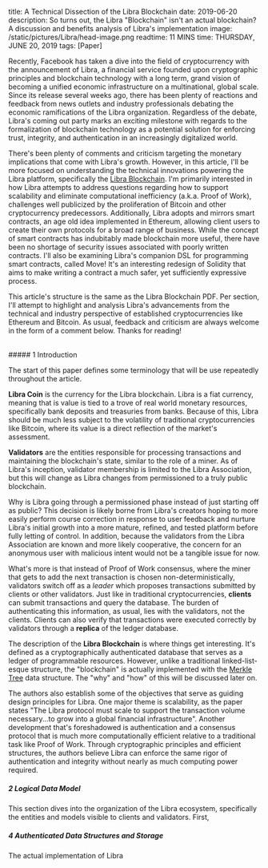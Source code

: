 title: A Technical Dissection of the Libra Blockchain
date: 2019-06-20
description: So turns out, the Libra "Blockchain" isn't an actual blockchain? A discussion and benefits analysis of Libra's implementation
image: /static/pictures/Libra/head-image.png
readtime: 11 MINS
time: THURSDAY, JUNE 20, 2019
tags: [Paper]

Recently, Facebook has taken a dive into the field of cryptocurrency with the announcement of Libra, a financial service founded upon cryptographic principles and blockchain technology with a long term, grand vision of becoming a unified economic infrastructure on a multinational, global scale. Since its release several weeks ago, there has been plenty of reactions and feedback from news outlets and industry professionals debating the economic ramifications of the Libra organization. Regardless of the debate, Libra's coming out party marks an exciting milestone with regards to the formalization of blockchain technology as a potential solution for enforcing trust, integrity, and authentication in an increasingly digitalized world.

There's been plenty of comments and criticism targeting the monetary implications that come with Libra's growth. However, in this article, I'll be more focused on understanding the technical innovations powering the Libra platform, specifically the [Libra Blockchain](https://developers.libra.org/docs/the-libra-blockchain-paper). I'm primarily interested in how Libra attempts to address questions regarding how to support scalability and eliminate computational inefficiency (a.k.a. Proof of Work), challenges well publicized by the proliferation of Bitcoin and other cryptocurrency predecessors. Additionally, Libra adopts and mirrors smart contracts, an age old idea implemented in Ethereum, allowing client users to create their own protocols for a broad range of business. While the concept of smart contracts has indubitably made blockchain more useful, there have been no shortage of security issues associated with poorly written contracts. I'll also be examining Libra's companion DSL for programming smart contracts, called Move! It's an interesting redesign of Solidity that aims to make writing a contract a much safer, yet sufficiently expressive process.

This article's structure is the same as the Libra Blockchain PDF. Per section, I'll attempt to highlight and analysis Libra's advancements from the technical and industry perspective of established cryptocurrencies like Ethereum and Bitcoin. As usual, feedback and criticism are always welcome in the form of a comment below. Thanks for reading!

<br>
##### 1 Introduction

The start of this paper defines some terminology that will be use repeatedly throughout the article.

**Libra Coin** is the currency for the Libra blockchain. Libra is a fiat currency, meaning that is value is tied to a trove of real world monetary resources, specifically bank deposits and treasuries from banks. Because of this, Libra should be much less subject to the volatility of traditional cryptocurrencies like Bitcoin, where its value is a direct reflection of the market's assessment.

**Validators** are the entities responsible for processing transactions and maintaining the blockchain's state, similar to the role of a miner. As of Libra's inception, validator membership is limited to the Libra Association, but this will change as Libra changes from permissioned to a truly public blockchain.

Why is Libra going through a permissioned phase instead of just starting off as public? This decision is likely borne from Libra's creators hoping to more easily perform course correction in response to user feedback and nurture Libra's initial growth into a more mature, refined, and tested platform before fully letting of control. In addition, because the validators from the Libra Association are known and more likely cooperative, the concern for an anonymous user with malicious intent would not be a tangible issue for now.

What's more is that instead of Proof of Work consensus, where the miner that gets to add the next transaction is chosen non-deterministically, validators switch off as a *leader* which proposes transactions submitted by clients or other validators. Just like in traditional cryptocurrencies, **clients** can submit transactions and query the database. The burden of authenticating this information, as usual, lies with the validators, not the clients. Clients can also verify that transactions were executed correctly by validators through a **replica** of the ledger database.

The description of the **Libra Blockchain** is where things get interesting. It's defined as a cryptographically authenticated database that serves as a ledger of programmable resources. However, unlike a traditional linked-list-esque structure, the "blockchain" is actually implemented with the [Merkle Tree](https://en.wikipedia.org/wiki/Merkle_tree) data structure. The "why" and "how" of this will be discussed later on.

The authors also establish some of the objectives that serve as guiding design principles for Libra. One major theme is scalability, as the paper states "The Libra protocol must scale to support the transaction volume necessary...to grow into a global financial infrastructure". Another development that's foreshadowed is authentication and a consensus protocol that is much more computationally efficient relative to a traditional task like Proof of Work. Through cryptographic principles and efficient structures, the authors believe Libra can enforce the same rigor of authentication and integrity without nearly as much computing power required.

##### 2 Logical Data Model

This section dives into the organization of the Libra ecosystem, specifically the entities and models visible to clients and validators. First,

##### 4 Authenticated Data Structures and Storage

The actual implementation of Libra
